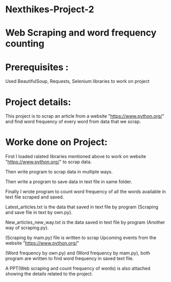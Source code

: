 # Nexthikes-Project-2
# Web Scraping and word frequency counting

# Prerequisites :

Used BeautifulSoup, Requests, Selenium libraries to work on project

# Project details:

This project is to scrap an article from a website "https://www.python.org/" and find word frequency of every word from data that we scrap.

# Worke done on Project:

First I loaded ralated libraries mentioned above to work on website "https://www.python.org/" to scrap data.

Then write program to scrap data in multiple ways.

Then write a program to save data in text file in same folder.

Finally I wrote program to count word frequency of all the words available in text file scraped and saved.

Latest_articles.txt is the data that saved in text file by program (Scraping and save file in text by own.py).

New_articles_new_way.txt is the data saved in text file by program (Another way of scraping.py).

(Scraping by mam.py) file is written to scrap Upcoming events from the website "https://www.python.org/"

(Word frequency by own.py) and (Word frequency by mam.py), both program are written to find word frequency in saved text file. 

A PPT(Web scraping and count frequency of words) is also attached showing the details related to the project.
